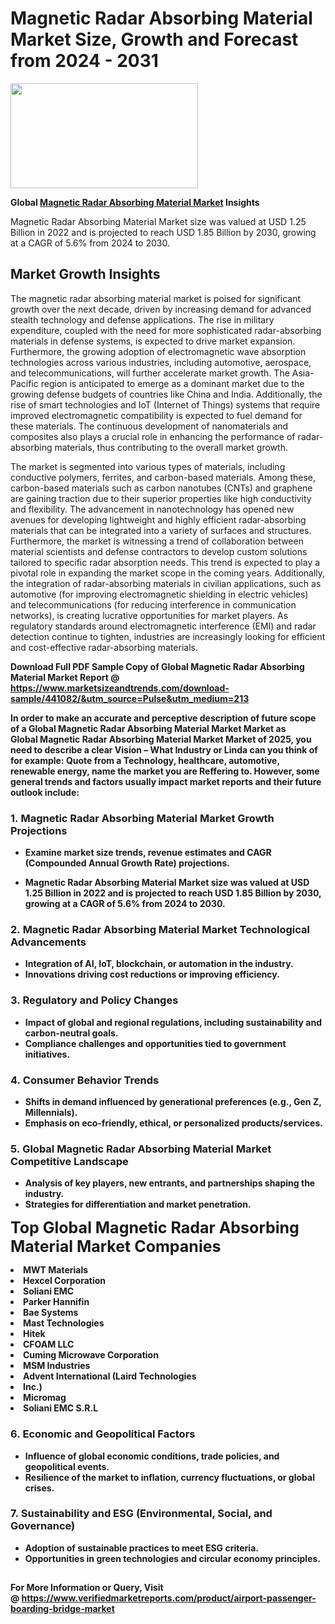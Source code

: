 <H1>Magnetic Radar Absorbing Material Market Size, Growth and Forecast from 2024 - 2031</H1><img class="aligncenter size-medium wp-image-584254" src="https://thirdeyenews.in/wp-content/uploads/2024/09/Global-Market-Research-300x168.jpeg" alt="" width="300" height="168" /><p><strong>Global&nbsp;<a href="https://www.marketsizeandtrends.com/download-sample/441082/&amp;utm_source=Pulse&amp;utm_medium=213">Magnetic Radar Absorbing Material Market</a> Insights</strong></p><p>Magnetic Radar Absorbing Material Market size was valued at USD 1.25 Billion in 2022 and is projected to reach USD 1.85 Billion by 2030, growing at a CAGR of 5.6% from 2024 to 2030.</p><p><h2>Market Growth Insights</h2> <p>The magnetic radar absorbing material market is poised for significant growth over the next decade, driven by increasing demand for advanced stealth technology and defense applications. The rise in military expenditure, coupled with the need for more sophisticated radar-absorbing materials in defense systems, is expected to drive market expansion. Furthermore, the growing adoption of electromagnetic wave absorption technologies across various industries, including automotive, aerospace, and telecommunications, will further accelerate market growth. The Asia-Pacific region is anticipated to emerge as a dominant market due to the growing defense budgets of countries like China and India. Additionally, the rise of smart technologies and IoT (Internet of Things) systems that require improved electromagnetic compatibility is expected to fuel demand for these materials. The continuous development of nanomaterials and composites also plays a crucial role in enhancing the performance of radar-absorbing materials, thus contributing to the overall market growth.</p> <p><strong></strong></p> <p>The market is segmented into various types of materials, including conductive polymers, ferrites, and carbon-based materials. Among these, carbon-based materials such as carbon nanotubes (CNTs) and graphene are gaining traction due to their superior properties like high conductivity and flexibility. The advancement in nanotechnology has opened new avenues for developing lightweight and highly efficient radar-absorbing materials that can be integrated into a variety of surfaces and structures. Furthermore, the market is witnessing a trend of collaboration between material scientists and defense contractors to develop custom solutions tailored to specific radar absorption needs. This trend is expected to play a pivotal role in expanding the market scope in the coming years. Additionally, the integration of radar-absorbing materials in civilian applications, such as automotive (for improving electromagnetic shielding in electric vehicles) and telecommunications (for reducing interference in communication networks), is creating lucrative opportunities for market players. As regulatory standards around electromagnetic interference (EMI) and radar detection continue to tighten, industries are increasingly looking for efficient and cost-effective radar-absorbing materials. <p><strong></p><p><span class=""><strong>Download Full PDF Sample Copy of Global Magnetic Radar Absorbing Material Market Report</strong> @ <a href="https://www.marketsizeandtrends.com/download-sample/441082/&amp;utm_source=Pulse&amp;utm_medium=213" target="_blank">https://www.marketsizeandtrends.com/download-sample/441082/&amp;utm_source=Pulse&amp;utm_medium=213</a></span></p><p>In order to make an accurate and perceptive description of future scope of a Global&nbsp;Magnetic Radar Absorbing Material Market Market as Global&nbsp;Magnetic Radar Absorbing Material Market Market of 2025, you need to describe a clear Vision &ndash; What Industry or Linda can you think of for example: Quote from a Technology, healthcare, automotive, renewable energy, name the market you are Reffering to. However, some general trends and factors usually impact market reports and their future outlook include:</p><h3>1.&nbsp;<strong>Magnetic Radar Absorbing Material Market Growth Projections</strong></h3><ul><li>Examine market size trends, revenue estimates and CAGR (Compounded Annual Growth Rate) projections.</li><li><p>Magnetic Radar Absorbing Material Market size was valued at USD 1.25 Billion in 2022 and is projected to reach USD 1.85 Billion by 2030, growing at a CAGR of 5.6% from 2024 to 2030.</p></li></ul><h3>2.&nbsp;<strong>Magnetic Radar Absorbing Material Market Technological Advancements</strong></h3><ul><li>Integration of AI, IoT, blockchain, or automation in the industry.</li><li>Innovations driving cost reductions or improving efficiency.</li></ul><h3>3.&nbsp;<strong>Regulatory and Policy Changes</strong></h3><ul><li>Impact of global and regional regulations, including sustainability and carbon-neutral goals.</li><li>Compliance challenges and opportunities tied to government initiatives.</li></ul><h3>4.&nbsp;<strong>Consumer Behavior Trends</strong></h3><ul><li>Shifts in demand influenced by generational preferences (e.g., Gen Z, Millennials).</li><li>Emphasis on eco-friendly, ethical, or personalized products/services.</li></ul><h3>5.&nbsp;<strong>Global Magnetic Radar Absorbing Material Market Competitive Landscape</strong></h3><ul><li>Analysis of key players, new entrants, and partnerships shaping the industry.</li><li>Strategies for differentiation and market penetration.</li></ul><p data-pm-slice="1 1 []"><span style="color: inherit; font-family: inherit; font-size: 25px;">Top Global Magnetic Radar Absorbing Material Market Companies</span></p><div class="" data-test-id=""><p><li>MWT Materials</li><li> Hexcel Corporation</li><li> Soliani EMC</li><li> Parker Hannifin</li><li> Bae Systems</li><li> Mast Technologies</li><li> Hitek</li><li> CFOAM LLC</li><li> Cuming Microwave Corporation</li><li> MSM Industries</li><li> Advent International (Laird Technologies</li><li> Inc.)</li><li> Micromag</li><li> Soliani EMC S.R.L</li></p></div><h3>6.&nbsp;<strong>Economic and Geopolitical Factors</strong></h3><ul><li>Influence of global economic conditions, trade policies, and geopolitical events.</li><li>Resilience of the market to inflation, currency fluctuations, or global crises.</li></ul><h3>7.&nbsp;<strong>Sustainability and ESG (Environmental, Social, and Governance)</strong></h3><ul><li>Adoption of sustainable practices to meet ESG criteria.</li><li>Opportunities in green technologies and circular economy principles.</li></ul><h2><strong style="font-size: 14px;">For More Information or Query, Visit @&nbsp;</strong><a style="background-color: #ffffff; font-size: 14px;" href="https://www.marketsizeandtrends.com/report/magnetic-radar-absorbing-material-market/" target="_blank">https://www.verifiedmarketreports.com/product/airport-passenger-boarding-bridge-market</a></h2>
